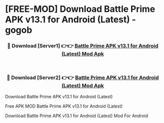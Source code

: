 # [FREE-MOD] Download Battle Prime APK v13.1 for Android (Latest) - gogob


<div align="center">
<h3>🔴 Download [Server1] 👉👉 <a href="https://apk-comot.site?title=Battle_Prime_APK_v13.1_for_Android_(Latest)">Battle Prime APK v13.1 for Android (Latest) Mod Apk</a></h3><br>

<h3>🔴 Download [Server2] 👉👉 <a href="https://apk-comot.site?title=Battle_Prime_APK_v13.1_for_Android_(Latest)">Battle Prime APK v13.1 for Android (Latest) Mod Apk</a></h3>
</div>



Download Battle Prime APK v13.1 for Android (Latest) 

Free APK MOD Battle Prime APK v13.1 for Android (Latest) 

Download Battle Prime APK v13.1 for Android (Latest) Mod For Android
